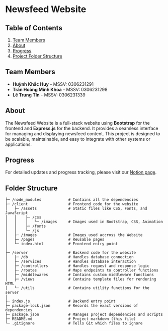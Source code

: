 # Newsfeed Website

## Table of Contents

1. [Team Members](#team-members)
2. [About](#about)
3. [Progress](#progress)
4. [Project Folder Structure](#folder-structure)

## Team Members

- **Huỳnh Khắc Huy** - MSSV: 0306231291
- **Trần Hoàng Minh Khoa** - MSSV: 0306231298
- **Lê Trung Tín** - MSSV: 0306231339

## About

The Newsfeed Website is a full-stack website using **Bootstrap** for the frontend and **Express.js** for the backend. It provides a seamless interface for managing and displaying newsfeed content. This project is designed to be scalable, maintainable, and easy to integrate with other systems or applications.

## Progress

For detailed updates and progress tracking, please visit our [Notion page](https://www.notion.so/).

## Folder Structure

```
├─ /node_modules            # Contains all the dependencies
├─ /client                  # Frontend code for the website
│   ├─ /assets              # Static files like CSS, Fonts, and JavaScript
│   │    ├─ /css
│   │    │   └─ /images     # Images used in Bootstrap, CSS, Animation
│   │    ├─ /fonts
│   │    └─ /js
│   ├─ /images              # Images used accross the Website
│   ├─ /pages               # Reusable pages
│   └─ index.html           # Frontend entry point
│
├─ /server                  # Backend code for the website
│   ├─ /db                  # Handles database connection
│   ├─ /services            # Handles database interaction
│   ├─ /controllers         # Handles request and response logic
│   ├─ /routes              # Maps endpoints to controller functions
│   ├─ /middlewares         # Contains custom middleware functions
│   ├─ /views               # Contains template files for rendering HTML
│   └─ /utils               # Contains utility functions for the server
│
├─ index.js                 # Backend entry point
├─ package-lock.json        # Records the exact versions of dependencies
├─ package.json             # Manages project dependencies and scripts
├─ README.md                # Project markdown (this file)
└─ .gitignore               # Tells Git which files to ignore
```
